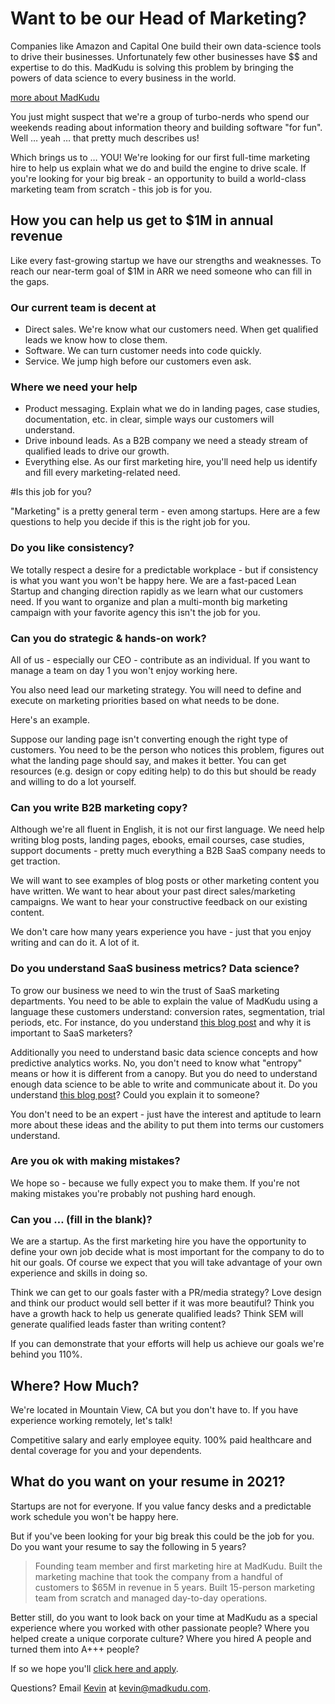 # Want to be our Head of Marketing?

Companies like Amazon and Capital One build their own data-science tools to drive their businesses. Unfortunately few other businesses have $$ and expertise to do this. MadKudu is solving this problem by bringing the powers of data science to every business in the world.

[more about MadKudu](#)

You just might suspect that we're a group of turbo-nerds who spend our weekends reading about information theory and building software "for fun". Well … yeah … that pretty much describes us!

Which brings us to … YOU! We're looking for our first full-time marketing hire to help us explain what we do and build the engine to drive scale. If you're looking for your big break - an opportunity to build a world-class marketing team from scratch - this job is for you.

## How you can help us get to $1M in annual revenue

Like every fast-growing startup we have our strengths and weaknesses. To reach our near-term goal of $1M in ARR we need someone who can fill in the gaps.

### Our current team is decent at
+ Direct sales. We're know what our customers need. When get qualified leads we know how to close them.
+ Software. We can turn customer needs into code quickly.
+ Service. We jump high before our customers even ask.

### Where we need your help
+ Product messaging. Explain what we do in landing pages, case studies, documentation, etc. in clear, simple ways our customers will understand.
+ Drive inbound leads. As a B2B company we need a steady stream of qualified leads to drive our growth.
+ Everything else. As our first marketing hire, you'll need help us identify and fill every marketing-related need.

#Is this job for you?

"Marketing" is a pretty general term - even among startups. Here are a few questions to help you decide if this is the right job for you.

### Do you like consistency?

We totally respect a desire for a predictable workplace - but if consistency is what you want you won't be happy here. We are a fast-paced Lean Startup and changing direction rapidly as we learn what our customers need. If you want to organize and plan a multi-month big marketing campaign with your favorite agency this isn't the job for you.

### Can you do strategic & hands-on work?

All of us - especially our CEO - contribute as an individual. If you want to manage a team on day 1 you won't enjoy working here.

You also need lead our marketing strategy. You will need to define and execute on marketing priorities based on what needs to be done.

Here's an example.

Suppose our landing page isn't converting enough the right type of customers. You need to be the person who notices this problem, figures out what the landing page should say, and makes it better. You can get resources (e.g. design or copy editing help) to do this but should be ready and willing to do a lot yourself.

### Can you write B2B marketing copy?
Although we're all fluent in English, it is not our first language. We need help writing blog posts, landing pages, ebooks, email courses, case studies, support documents - pretty much everything a B2B SaaS company needs to get traction.

We will want to see examples of blog posts or other marketing content you have written. We want to hear about your past direct sales/marketing campaigns. We want to hear your constructive feedback on our existing content.

We don't care how many years experience you have - just that you enjoy writing and can do it. A lot of it.

### Do you understand SaaS business metrics? Data science?

To grow our business we need to win the trust of SaaS marketing departments. You need to be able to explain the value of MadKudu using a language these customers understand: conversion rates, segmentation, trial periods, etc. For instance, do you understand [this blog post](http://www.madkudu.com/blog/50-of-saas-conversions-happen-after-trial-ends/) and why it is important to SaaS marketers?

Additionally you need to understand basic data science concepts and how predictive analytics works. No, you don't need to know what "entropy" means or how it is different from a canopy. But you do need to understand enough data science to be able to write and communicate about it. Do you understand [this blog post](http://www.madkudu.com/blog/use-predictive-analytics-to-reduce-churn-by-20-in-2-days-with-3rd-grade-math/)? Could you explain it to someone?

You don't need to be an expert - just have the interest and aptitude to learn more about these ideas and the ability to put them into terms our customers understand.

### Are you ok with making mistakes?
We hope so - because we fully expect you to make them. If you're not making mistakes you're probably not pushing hard enough.

### Can you … (fill in the blank)?
We are a startup. As the first marketing hire you have the opportunity to define your own job decide what is most important for the company to do to hit our goals. Of course we expect that you will take advantage of your own experience and skills in doing so.

Think we can get to our goals faster with a PR/media strategy? Love design and think our product would sell better if it was more beautiful? Think you have a growth hack to help us generate qualified leads? Think SEM will generate qualified leads faster than writing content?

If you can demonstrate that your efforts will help us achieve our goals we're behind you 110%.

## Where? How Much?
We're located in Mountain View, CA but you don't have to. If you have experience working remotely, let's talk!

Competitive salary and early employee equity. 100% paid healthcare and dental coverage for you and your dependents.

## What do you want on your resume in 2021?
Startups are not for everyone. If you value fancy desks and a predictable work schedule you won't be happy here.

But if you've been looking for your big break this could be the job for you. Do you want your resume to say the following in 5 years?

> Founding team member and first marketing hire at MadKudu. Built the marketing machine that took the company from a handful of customers to $65M in revenue in 5 years. Built 15-person marketing team from scratch and managed day-to-day operations.

Better still, do you want to look back on your time at MadKudu as a special experience where you worked with other passionate people? Where you helped create a unique corporate culture? Where you hired A people and turned them into A+++ people?

If so we hope you'll [click here and apply](https://docs.google.com/forms/d/1l8Zt2AYpWklEcffrpspdgXqh5FadrXz2C7yvAQ9BCso/viewform).

Questions? Email [Kevin](https://angel.co/kevindewalt) at kevin@madkudu.com.
